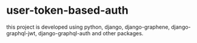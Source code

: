 # user-token-based-auth
this project is developed using python, django, django-graphene, django-graphql-jwt, django-graphql-auth and other packages.
